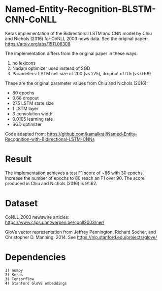 # Named-Entity-Recognition-BLSTM-CNN-CoNLL
  Keras implementation of the Bidirectional LSTM and CNN model by Chiu and Nichols (2016) for CoNLL 2003 news data. See the original paper: https://arxiv.org/abs/1511.08308

The implementation differs from the original paper in these ways:
  1) no lexicons
  2) Nadam optimizer used instead of SGD
  3) Parameters: LSTM cell size of 200 (vs 275), dropout of 0.5 (vs 0.68)

These are the original parameter values from Chiu and Nichols (2016):
  - 80 epochs
  - 0.68 dropout
  - 275 LSTM state size
  - 1 LSTM layer
  - 3 convolution width
  - 0.0105 learning rate
  - SGD optimizer

Code adapted from: https://github.com/kamalkraj/Named-Entity-Recognition-with-Bidirectional-LSTM-CNNs

# Result 
  The implementation achieves a test F1 score of ~86 with 30 epochs. Increase the number of epochs to 80 reach an F1 over 90. The score produced in Chiu and Nichols (2016) is 91.62. 

# Dataset
  CoNLL-2003 newswire articles: https://www.clips.uantwerpen.be/conll2003/ner/

  GloVe vector representation from Jeffrey Pennington, Richard Socher, and Christopher D. Manning. 2014. See https://nlp.stanford.edu/projects/glove/

# Dependencies 
    1) numpy 
    2) Keras
    3) Tensorflow
    4) Stanford GloVE embeddings
 
 
 
 
 

